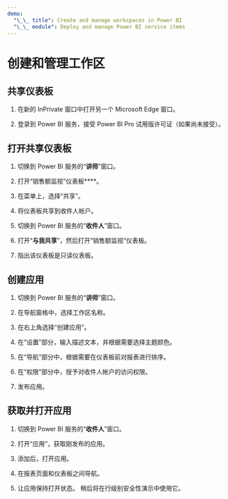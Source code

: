 ```yaml
---
demo:
  "\_\_ title": Create and manage workspaces in Power BI
  "\_\_ module": Deploy and manage Power BI service items
---
```


# 创建和管理工作区

## 共享仪表板

1. 在新的 InPrivate 窗口中打开另一个 Microsoft Edge 窗口。

1. 登录到 Power BI 服务，接受 Power BI Pro 试用版许可证（如果尚未接受）。

## 打开共享仪表板

1. 切换到 Power BI 服务的“**讲师**”窗口。

1. 打开“销售额监视”仪表板****。

1. 在菜单上，选择“共享”。

1. 将仪表板共享到收件人帐户。

1. 切换到 Power BI 服务的“**收件人**”窗口。

1. 打开“**与我共享**”，然后打开“销售额监视”仪表板。

1. 指出该仪表板是只读仪表板。

## 创建应用

1. 切换到 Power BI 服务的“**讲师**”窗口。

1. 在导航窗格中，选择工作区名称。

1. 在右上角选择“创建应用”。

1. 在“设置”部分，输入描述文本，并根据需要选择主题颜色。

1. 在“导航”部分中，根据需要在仪表板前对报表进行排序。

1. 在“权限”部分中，授予对收件人帐户的访问权限。

1. 发布应用。

## 获取并打开应用

1. 切换到 Power BI 服务的“**收件人**”窗口。

1. 打开“应用”，获取刚发布的应用。

1. 添加后，打开应用。

1. 在报表页面和仪表板之间导航。

1. 让应用保持打开状态。 稍后将在行级别安全性演示中使用它。
